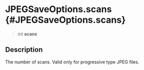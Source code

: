 JPEGSaveOptions.scans {#JPEGSaveOptions.scans}
=====================

> int **scans**

Description
-----------

The number of scans. Valid only for progressive type JPEG files.
